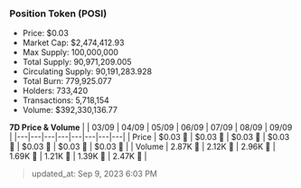 
  ### Position Token (POSI)
  - Price: $0.03
  - Market Cap: $2,474,412.93
  - Max Supply: 100,000,000
  - Total Supply: 90,971,209.005
  - Circulating Supply: 90,191,283.928
  - Total Burn: 779,925.077
  - Holders: 733,420
  - Transactions: 5,718,154
  - Volume: $392,330,136.77

  **7D Price & Volume**
  | | 03&#x2F;09 | 04&#x2F;09 | 05&#x2F;09 | 06&#x2F;09 | 07&#x2F;09 | 08&#x2F;09 | 09&#x2F;09 |
  |---|---|---|---|---|---|---|---|
  | Price | $0.03 🚀 | $0.03 🚀 | $0.03 🚀 | $0.03 🔻 | $0.03 🚀 | $0.03 🚀 | $0.03 🚀 |
  | Volume | 2.87K 🔻 | 2.12K 🔻 | 2.96K 🚀 | 1.69K 🔻 | 1.21K 🔻 | 1.39K 🚀 | 2.47K 🚀 |

  > updated_at: Sep 9, 2023 6:03 PM
